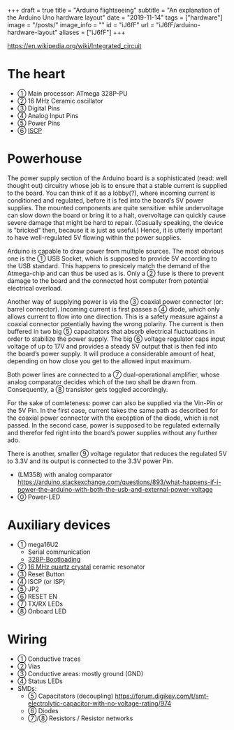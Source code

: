 +++
draft = true
title = "Arduino flightseeing"
subtitle = "An explanation of the Arduino Uno hardware layout"
date = "2019-11-14"
tags = ["hardware"]
image = "/posts/"
image_info = ""
id = "iJ6fF"
url = "iJ6fF/arduino-hardware-layout"
aliases = ["iJ6fF"]
+++

https://en.wikipedia.org/wiki/Integrated_circuit

# The heart

- ① Main processor: ATmega 328P-PU
- ② 16 MHz Ceramic oscillator
- ③ Digital Pins
- ④ Analog Input Pins
- ⑤ Power Pins
- ⑥ [ISCP](https://en.wikipedia.org/wiki/In-system_programming)

# Powerhouse

The power supply section of the Arduino board is a sophisticated (read: well thought out) circuitry whose job is to ensure that a stable current is supplied to the board. You can think of it as a lobby(?), where incoming current is conditioned and regulated, before it is fed into the board’s 5V power supplies. The mounted components are quite sensitive: while undervoltage can slow down the board or bring it to a halt, overvoltage can quickly cause severe damage that might be hard to repair. (Casually speaking, the device is “bricked” then, because it is just as useful.) Hence, it is utterly important to have well-regulated 5V flowing within the power supplies.

Arduino is capable to draw power from multiple sources. The most obvious one is the ① USB Socket, which is supposed to provide 5V according to the USB standard. This happens to presicely match the demand of the Atmega-chip and can thus be used as is. Only a ② fuse is there to prevent damage to the board and the connected host computer from potential electrical overload.

Another way of supplying power is via the ③ coaxial power connector (or: barrel connector). Incoming current is first passes a ④ diode, which only allows current to flow into one direction. This is a safety measure against a coaxial connector potentially having the wrong polarity. The current is then buffered in two big ⑤ capacitators that absorb electrical fluctuations in order to stabilize the power supply. The big ⑥ voltage regulator caps input voltage of up to 17V and provides a steady 5V output that is then fed into the board’s power supply. It will produce a considerable amount of heat, depending on how close you get to the allowed input maximum.

Both power lines are connected to a ⑦ dual-operational amplifier, whose analog comparator decides which of the two shall be drawn from. Consequently, a ⑧ transistor gets toggled accordingly.

For the sake of comleteness: power can also be supplied via the Vin-Pin or the 5V Pin. In the first case, current takes the same path as described for the coaxial power connector with the exception of the diode, which is not passed. In the second case, power is supposed to be regulated externally and therefor fed right into the board’s power supplies without any further ado.

There is another, smaller ⑨ voltage regulator that reduces the regulated 5V to 3.3V and its output is connected to the 3.3V power Pin.

-   (LM358) with analog comparator https://arduino.stackexchange.com/questions/893/what-happens-if-i-power-the-arduino-with-both-the-usb-and-external-power-voltage
- ⓪ Power-LED

# Auxiliary devices

- ① mega16U2
    - Serial communication
    - [328P-Bootloading](https://www.arduino.cc/en/Hacking/Bootloader?from=Tutorial.Bootloader)
- ② [16 MHz quartz crystal](https://en.wikipedia.org/wiki/Crystal_oscillator)
ceramic resonator
- ③ Reset Button
- ④ ISCP (or ISP)
- ⑤ JP2
- ⑥ RESET EN
- ⑦ TX/RX LEDs
- ⑧ Onboard LED

# Wiring

- ① Conductive traces
- ② Vias
- ③ Conductive areas: mostly ground (GND)
- ④ Status LEDs
- SMDs:
    - ⑤ Capacitators (decoupling) https://forum.digikey.com/t/smt-electrolytic-capacitor-with-no-voltage-rating/974
    - ⑥ Diodes
    - ⑦/⑧ Resistors / Resistor networks
